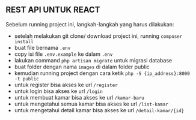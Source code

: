 ## REST API UNTUK REACT

Sebelum running project ini, langkah-langkah yang harus dilakukan:
- setelah melakukan git clone/ download project ini, running `composer install`
- buat file bernama `.env`
- copy isi file `.env.example` ke dalam `.env`
- lakukan command `php artisan migrate` untuk migrasi database
- buat folder dengan nama `images` di dalam folder public
- kemudian running project dengan cara ketik `php -S {ip_address}:8000 -t public`
- untuk register bisa akses ke url `/register`
- untuk login bisa akses ke url `/login`
- untuk membuat kamar bisa akses ke url `/kamar-baru`
- untuk mengetahui semua kamar bisa akses ke url `/list-kamar`
- untuk mengetahui detail kamar bisa akses ke url `/detail-kamar/{id}`